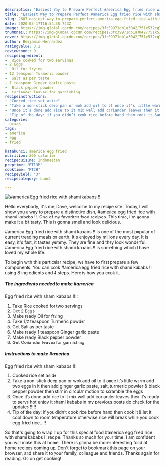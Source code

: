 ```yaml
---
description: "Easiest Way to Prepare Perfect #america Egg fried rice with shami kababs !!"
title: "Easiest Way to Prepare Perfect #america Egg fried rice with shami kababs !!"
slug: 2687-easiest-way-to-prepare-perfect-america-egg-fried-rice-with-shami-kababs
date: 2020-03-17T16:54:38.743Z
image: https://img-global.cpcdn.com/recipes/3fc39971db1a3042/751x532cq70/america-egg-fried-rice-with-shami-kababs-recipe-main-photo.jpg
thumbnail: https://img-global.cpcdn.com/recipes/3fc39971db1a3042/751x532cq70/america-egg-fried-rice-with-shami-kababs-recipe-main-photo.jpg
cover: https://img-global.cpcdn.com/recipes/3fc39971db1a3042/751x532cq70/america-egg-fried-rice-with-shami-kababs-recipe-main-photo.jpg
author: Benjamin Hernandez
ratingvalue: 3.2
reviewcount: 9
recipeingredient:
-  Rice cooked for two servings
- 2 Eggs
-  Oil for frying
- 12 teaspoon Turmeric powder
-  Salt as per taste
- 1 teaspoon Ginger garlic paste
-  Black pepper powder
-  Coriander leaves for garnishing
recipeinstructions:
- "Cooked rice set aside"
- "Take a non-stick deep pan or wok add oil to it once it’s little warm add two eggs in it then add ginger garlic paste, salt, turmeric powder &amp; black pepper powder then stirr in circular motion to scramble the eggs"
- "Once it’s done add rice to it mix well add coriander leaves then it’s ready to serve hot enjoy it shami kababs in my previous posts do check for the updates !!!!!"
- "Tip of the day: if you didn’t cook rice before hand then cook it &amp; let it cool down to room temperature otherwise rice will break while you cook egg fried rice.. !!"
categories:
- Resep
tags:
- america
- egg
- fried

katakunci: america egg fried
nutrition: 260 calories
recipecuisine: Indonesian
preptime: "PT13M"
cooktime: "PT2H"
recipeyield: "3"
recipecategory: Lunch

---
```



![#america
Egg fried rice with shami kababs !!](https://img-global.cpcdn.com/recipes/3fc39971db1a3042/751x532cq70/america-egg-fried-rice-with-shami-kababs-recipe-main-photo.jpg)

Hello everybody, it's me, Dave, welcome to my recipe site. Today, I will show you a way to prepare a distinctive dish, #america
egg fried rice with shami kababs !!. One of my favorites food recipes. This time, I'm gonna make it a bit tasty. This is gonna smell and look delicious.



#america
Egg fried rice with shami kababs !! is one of the most popular of current trending meals on earth. It's enjoyed by millions every day. It is easy, it's fast, it tastes yummy. They are fine and they look wonderful. #america
Egg fried rice with shami kababs !! is something which I have loved my whole life.


To begin with this particular recipe, we have to first prepare a few components. You can cook #america
egg fried rice with shami kababs !! using 8 ingredients and 4 steps. Here is how you cook it.

##### The ingredients needed to make #america
Egg fried rice with shami kababs !!::

1. Take  Rice cooked for two servings
1. Get 2 Eggs
1. Make ready  Oil for frying
1. Take 1/2 teaspoon Turmeric powder
1. Get  Salt as per taste
1. Make ready 1 teaspoon Ginger garlic paste
1. Make ready  Black pepper powder
1. Get  Coriander leaves for garnishing




##### Instructions to make #america
Egg fried rice with shami kababs !!:

1. Cooked rice set aside
1. Take a non-stick deep pan or wok add oil to it once it’s little warm add two eggs in it then add ginger garlic paste, salt, turmeric powder &amp; black pepper powder then stirr in circular motion to scramble the eggs
1. Once it’s done add rice to it mix well add coriander leaves then it’s ready to serve hot enjoy it shami kababs in my previous posts do check for the updates !!!!!
1. Tip of the day: if you didn’t cook rice before hand then cook it &amp; let it cool down to room temperature otherwise rice will break while you cook egg fried rice.. !!




So that's going to wrap it up for this special food #america
egg fried rice with shami kababs !! recipe. Thanks so much for your time. I am confident you will make this at home. There is gonna be more interesting food at home recipes coming up. Don't forget to bookmark this page on your browser, and share it to your family, colleague and friends. Thanks again for reading. Go on get cooking!
